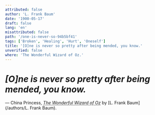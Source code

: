 ```yaml
---
attributed: false
author: 'L. Frank Baum'
date: '1900-05-17'
draft: false
lang: 'en'
misattributed: false
path: '/one-is-never-so-94b5bf41'
tags: ['Broken', 'Healing', 'Hurt', 'Oneself']
title: '[O]ne is never so pretty after being mended, you know.'
unverified: false
where: 'The Wonderful Wizard of Oz.'
---
```


# *[O]ne is never so pretty after being mended, you know.*

&mdash; China Princess, <cite><abbr title="ISBN-13: 9780140621679">The Wonderful Wizard of Oz</abbr></cite> by 
[L. Frank Baum](/authors/L. Frank Baum).